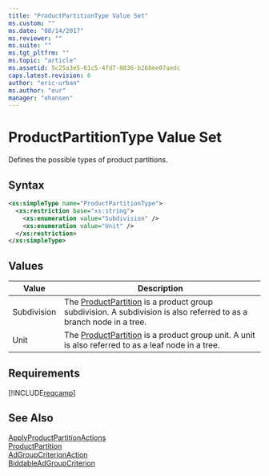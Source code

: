 ```yaml
---
title: "ProductPartitionType Value Set"
ms.custom: ""
ms.date: "08/14/2017"
ms.reviewer: ""
ms.suite: ""
ms.tgt_pltfrm: ""
ms.topic: "article"
ms.assetid: 5c25a3e5-61c5-4fd7-8836-b268ee07aedc
caps.latest.revision: 6
author: "eric-urban"
ms.author: "eur"
manager: "ehansen"
---
```

# ProductPartitionType Value Set
Defines the possible types of product partitions.

## Syntax

```xml
<xs:simpleType name="ProductPartitionType">
  <xs:restriction base="xs:string">
    <xs:enumeration value="Subdivision" />
    <xs:enumeration value="Unit" />
  </xs:restriction>
</xs:simpleType>
```

## Values

|Value|Description|
|---------|---------------|
|Subdivision|The [ProductPartition](../campaign-api/productpartition-data-object.md) is a product group subdivision. A subdivision is also referred to as a branch node in a tree.|
|Unit|The [ProductPartition](../campaign-api/productpartition-data-object.md) is a product group unit. A unit is also referred to as a leaf node in a tree.|

## Requirements
[!INCLUDE[reqcamp](../campaign-api/includes/reqcamp.md)]
## See Also
[ApplyProductPartitionActions](../campaign-api/applyproductpartitionactions-service-operation.md)  
[ProductPartition](../campaign-api/productpartition-data-object.md)  
[AdGroupCriterionAction](../campaign-api/adgroupcriterionaction-data-object.md)  
[BiddableAdGroupCriterion](../campaign-api/biddableadgroupcriterion-data-object.md)  

